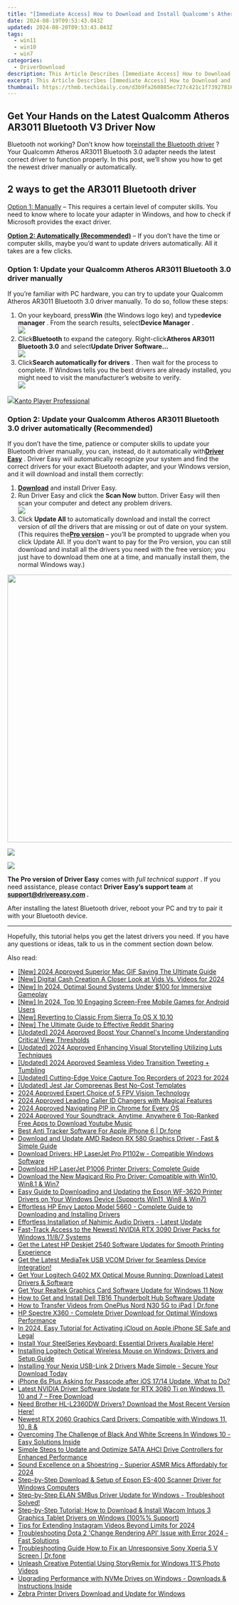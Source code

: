 ```yaml
---
title: "[Immediate Access] How to Download and Install Qualcomm's Atheros AR3011 Bluetooth 3.0 Drivers"
date: 2024-08-19T09:53:43.043Z
updated: 2024-08-20T09:53:43.043Z
tags:
  - win11
  - win10
  - win7
categories:
  - DriverDownload
description: This Article Describes [Immediate Access] How to Download and Install Qualcomm's Atheros AR3011 Bluetooth 3.0 Drivers
excerpt: This Article Describes [Immediate Access] How to Download and Install Qualcomm's Atheros AR3011 Bluetooth 3.0 Drivers
thumbnail: https://thmb.techidaily.com/d3b9fa260885ec727c421c1f7392781651fabce3da6c8f310b1d694d013fd73d.jpg
---
```


## Get Your Hands on the Latest Qualcomm Atheros AR3011 Bluetooth V3 Driver Now

Bluetooth not working? Don’t know how to[reinstall the Bluetooth driver](https://tools.techidaily.com/drivereasy/download/) ? Your Qualcomm Atheros AR3011 Bluetooth 3.0 adapter needs the latest correct driver to function properly. In this post, we’ll show you how to get the newest driver manually or automatically.

## 2 ways to get the AR3011 Bluetooth driver

[Option 1: Manually](https://tools.techidaily.com/drivereasy/download/) – This requires a certain level of computer skills. You need to know where to locate your adapter in Windows, and how to check if Microsoft provides the exact driver.

[**Option 2: Automatically (Recommended)**](https://www.drivereasy.com/knowledge/download-qualcomm-atheros-ar3011-bluetooth-3-0-driver/#option2) – If you don’t have the time or computer skills, maybe you’d want to update drivers automatically. All it takes are a few clicks.

### Option 1: Update your Qualcomm Atheros AR3011 Bluetooth 3.0 driver manually

 If you’re familiar with PC hardware, you can try to update your Qualcomm Atheros AR3011 Bluetooth 3.0 driver manually. To do so, follow these steps:

1. On your keyboard, press**Win** (the Windows logo key) and type**device** **manager** . From the search results, select**Device Manager** .  
![](https://images.drivereasy.com/wp-content/uploads/2021/01/device-manager-win-search-1.jpg)
2. Click**Bluetooth** to expand the category. Right-click**Atheros AR3011 Bluetooth 3.0** and select**Update Driver Software…**  
![](https://images.drivereasy.com/wp-content/uploads/2021/01/ar3011-update-1.jpg)
3. Click**Search automatically for drivers** . Then wait for the process to complete. If Windows tells you the best drivers are already installed, you might need to visit the manufacturer’s website to verify.  
![](https://images.drivereasy.com/wp-content/uploads/2021/01/ar3011-update-2.jpg)

<!-- affiliate ads begin -->
<a href="https://secure.2checkout.com/order/checkout.php?PRODS=4742929&QTY=1&AFFILIATE=108875&CART=1"><img src="https://secure.avangate.com/images/merchant/e09fdffe648a30658a9657bbed7b2388/products/boxshot(2).png" border="0">Kanto Player Professional</a>
<!-- affiliate ads end -->
### Option 2: Update your Qualcomm Atheros AR3011 Bluetooth 3.0 driver automatically (Recommended)

 If you don’t have the time, patience or computer skills to update your Bluetooth driver manually, you can, instead, do it automatically with[**Driver Easy**](https://tools.techidaily.com/drivereasy/download/) . Driver Easy will automatically recognize your system and find the correct drivers for your exact Bluetooth adapter, and your Windows version, and it will download and install them correctly:

1. **[Download](https://tools.techidaily.com/drivereasy/download/)**  and install Driver Easy.
2. Run Driver Easy and click the **Scan Now** button. Driver Easy will then scan your computer and detect any problem drivers.  
![](https://images.drivereasy.com/wp-content/uploads/2020/08/Scan-now.jpg)
3. Click **Update All** to automatically download and install the correct version of _all_ the drivers that are missing or out of date on your system.(This requires the[**Pro version**](https://tools.techidaily.com/drivereasy/download/) – you’ll be prompted to upgrade when you click Update All. If you don’t want to pay for the Pro version, you can still download and install all the drivers you need with the free version; you just have to download them one at a time, and manually install them, the normal Windows way.)  
<!-- affiliate ads begin -->
<a href="https://turtlebeacheu.sjv.io/c/5597632/1996818/23722" target="_top" id="1996818"><img src="//a.impactradius-go.com/display-ad/23722-1996818" border="0" alt="" width="600" height="600"/></a><img height="0" width="0" src="https://imp.pxf.io/i/5597632/1996818/23722" style="position:absolute;visibility:hidden;" border="0" />
<!-- affiliate ads end -->
![](https://images.drivereasy.com/wp-content/uploads/2021/01/de-ar3011-update.jpg)

<!-- affiliate ads begin -->
<a href="https://secure.2checkout.com/order/checkout.php?PRODS=37100474&QTY=1&AFFILIATE=108875&CART=1"><img src="https://awario.com/images/pages/index/img-leads-1280@1x.avif" border="0"></a>
<!-- affiliate ads end -->
**The Pro version of Driver Easy** comes with _full technical support_ . If you need assistance, please contact **Driver Easy’s support team** at **[support@drivereasy.com](https://tools.techidaily.com/drivereasy/download/) .**

 After installing the latest Bluetooth driver, reboot your PC and try to pair it with your Bluetooth device.

---

 Hopefully, this tutorial helps you get the latest drivers you need. If you have any questions or ideas, talk to us in the comment section down below.

<ins class="adsbygoogle"
     style="display:block"
     data-ad-format="autorelaxed"
     data-ad-client="ca-pub-7571918770474297"
     data-ad-slot="1223367746"></ins>



<ins class="adsbygoogle"
     style="display:block"
     data-ad-client="ca-pub-7571918770474297"
     data-ad-slot="8358498916"
     data-ad-format="auto"
     data-full-width-responsive="true"></ins>

<span class="atpl-alsoreadstyle">Also read:</span>
<div><ul>
<li><a href="https://screen-sharing-recording.techidaily.com/new-2024-approved-superior-mac-gif-saving-the-ultimate-guide/"><u>[New] 2024 Approved  Superior Mac GIF Saving  The Ultimate Guide</u></a></li>
<li><a href="https://facebook-video-share.techidaily.com/new-digital-cash-creation-a-closer-look-at-vids-vs-videos-for-2024/"><u>[New] Digital Cash Creation  A Closer Look at Vids Vs. Videos for 2024</u></a></li>
<li><a href="https://screen-recording.techidaily.com/new-in-2024-optimal-sound-systems-under-100-for-immersive-gameplay/"><u>[New] In 2024, Optimal Sound Systems Under $100 for Immersive Gameplay</u></a></li>
<li><a href="https://screen-recording.techidaily.com/new-in-2024-top-10-engaging-screen-free-mobile-games-for-android-users/"><u>[New] In 2024, Top 10 Engaging Screen-Free Mobile Games for Android Users</u></a></li>
<li><a href="https://extra-guidance.techidaily.com/new-reverting-to-classic-from-sierra-to-os-x-1010/"><u>[New] Reverting to Classic  From Sierra To OS X 10.10</u></a></li>
<li><a href="https://some-approaches.techidaily.com/new-the-ultimate-guide-to-effective-reddit-sharing/"><u>[New] The Ultimate Guide to Effective Reddit Sharing</u></a></li>
<li><a href="https://facebook-video-footage.techidaily.com/updated-2024-approved-boost-your-channels-income-understanding-critical-view-thresholds/"><u>[Updated] 2024 Approved  Boost Your Channel's Income  Understanding Critical View Thresholds</u></a></li>
<li><a href="https://fox-hovers.techidaily.com/updated-2024-approved-enhancing-visual-storytelling-utilizing-luts-techniques/"><u>[Updated] 2024 Approved  Enhancing Visual Storytelling  Utilizing Luts Techniques</u></a></li>
<li><a href="https://twitter-videos.techidaily.com/updated-2024-approved-seamless-video-transition-tweeting-plus-tumbling/"><u>[Updated] 2024 Approved  Seamless Video Transition  Tweeting + Tumbling</u></a></li>
<li><a href="https://screen-mirroring-recording.techidaily.com/updated-cutting-edge-voice-capture-top-recorders-of-2023-for-2024/"><u>[Updated] Cutting-Edge Voice Capture  Top Recorders of 2023 for 2024</u></a></li>
<li><a href="https://extra-skills.techidaily.com/updated-jest-jar-compreenas-best-no-cost-templates/"><u>[Updated] Jest Jar  Compreenas Best No-Cost Templates</u></a></li>
<li><a href="https://some-techniques.techidaily.com/2024-approved-expert-choice-of-5-fpv-vision-technology/"><u>2024 Approved  Expert Choice of 5 FPV Vision Technology</u></a></li>
<li><a href="https://article-posts.techidaily.com/2024-approved-leading-caller-id-changers-with-magical-features/"><u>2024 Approved  Leading Caller ID Changers with Magical Features</u></a></li>
<li><a href="https://fox-info.techidaily.com/2024-approved-navigating-pip-in-chrome-for-every-os/"><u>2024 Approved  Navigating PIP in Chrome for Every OS</u></a></li>
<li><a href="https://facebook-record-videos.techidaily.com/2024-approved-your-soundtrack-anytime-anywhere-6-top-ranked-free-apps-to-download-youtube-music/"><u>2024 Approved  Your Soundtrack, Anytime, Anywhere  6 Top-Ranked Free Apps to Download Youtube Music</u></a></li>
<li><a href="https://ios-location-track.techidaily.com/best-anti-tracker-software-for-apple-iphone-6-drfone-by-drfone-virtual-ios/"><u>Best Anti Tracker Software For Apple iPhone 6 | Dr.fone</u></a></li>
<li><a href="https://win-dash.techidaily.com/download-and-update-amd-radeon-rx-580-graphics-driver-fast-and-simple-guide/"><u>Download and Update AMD Radeon RX 580 Graphics Driver - Fast & Simple Guide</u></a></li>
<li><a href="https://win-dash.techidaily.com/download-drivers-hp-laserjet-pro-p1102w-compatible-windows-software/"><u>Download Drivers: HP LaserJet Pro P1102w - Compatible Windows Software</u></a></li>
<li><a href="https://win-dash.techidaily.com/download-hp-laserjet-p1006-printer-drivers-complete-guide/"><u>Download HP LaserJet P1006 Printer Drivers: Complete Guide</u></a></li>
<li><a href="https://win-dash.techidaily.com/download-the-new-magicard-rio-pro-driver-compatible-with-win10-win81-and-win7/"><u>Download the New Magicard Rio Pro Driver: Compatible with Win10, Win8.1 & Win7</u></a></li>
<li><a href="https://win-dash.techidaily.com/easy-guide-to-downloading-and-updating-the-epson-wf-3620-printer-drivers-on-your-windows-device-supports-win11-win8-and-win7/"><u>Easy Guide to Downloading and Updating the Epson WF-3620 Printer Drivers on Your Windows Device (Supports Win11, Win8 & Win7)</u></a></li>
<li><a href="https://win-dash.techidaily.com/effortless-hp-envy-laptop-model-5660-complete-guide-to-downloading-and-installing-drivers/"><u>Effortless HP Envy Laptop Model 5660 - Complete Guide to Downloading and Installing Drivers</u></a></li>
<li><a href="https://win-dash.techidaily.com/effortless-installation-of-nahimic-audio-drivers-latest-update/"><u>Effortless Installation of Nahimic Audio Drivers - Latest Update</u></a></li>
<li><a href="https://win-dash.techidaily.com/fast-track-access-to-the-newest-nvidia-rtx-3090-driver-packs-for-windows-1187-systems/"><u>Fast-Track Access to the Newest] NVIDIA RTX 3090 Driver Packs for Windows 11/8/7 Systems</u></a></li>
<li><a href="https://win-dash.techidaily.com/get-the-latest-hp-deskjet-2540-software-updates-for-smooth-printing-experience/"><u>Get the Latest HP Deskjet 2540 Software Updates for Smooth Printing Experience</u></a></li>
<li><a href="https://win-dash.techidaily.com/1722963606762-get-the-latest-mediatek-usb-vcom-driver-for-seamless-device-integration/"><u>Get the Latest MediaTek USB VCOM Driver for Seamless Device Integration!</u></a></li>
<li><a href="https://win-dash.techidaily.com/get-your-logitech-g402-mx-optical-mouse-running-download-latest-drivers-and-software/"><u>Get Your Logitech G402 MX Optical Mouse Running: Download Latest Drivers & Software</u></a></li>
<li><a href="https://win-dash.techidaily.com/get-your-realtek-graphics-card-software-update-for-windows-11-now/"><u>Get Your Realtek Graphics Card Software Update for Windows 11 Now</u></a></li>
<li><a href="https://win-dash.techidaily.com/how-to-get-and-install-dell-tb16-thunderbolt-hub-software-update/"><u>How to Get and Install Dell TB16 Thunderbolt Hub Software Update</u></a></li>
<li><a href="https://android-transfer.techidaily.com/how-to-transfer-videos-from-oneplus-nord-n30-5g-to-ipad-drfone-by-drfone-transfer-from-android-transfer-from-android/"><u>How to Transfer Videos from OnePlus Nord N30 5G to iPad | Dr.fone</u></a></li>
<li><a href="https://win-dash.techidaily.com/hp-spectre-x360-complete-driver-download-for-optimal-windows-performance/"><u>HP Spectre X360 - Complete Driver Download for Optimal Windows Performance</u></a></li>
<li><a href="https://activate-lock.techidaily.com/in-2024-easy-tutorial-for-activating-icloud-on-apple-iphone-se-safe-and-legal-by-drfone-ios/"><u>In 2024, Easy Tutorial for Activating iCloud on Apple iPhone SE Safe and Legal</u></a></li>
<li><a href="https://win-dash.techidaily.com/1722973880530-install-your-steelseries-keyboard-essential-drivers-available-here/"><u>Install Your SteelSeries Keyboard: Essential Drivers Available Here!</u></a></li>
<li><a href="https://win-dash.techidaily.com/installing-logitech-optical-wireless-mouse-on-windows-drivers-and-setup-guide/"><u>Installing Logitech Optical Wireless Mouse on Windows: Drivers and Setup Guide</u></a></li>
<li><a href="https://win-dash.techidaily.com/1722973272423-installing-your-nexiq-usb-link-2-drivers-made-simple-secure-your-download-today/"><u>Installing Your Nexiq USB-Link 2 Drivers Made Simple - Secure Your Download Today</u></a></li>
<li><a href="https://ios-unlock.techidaily.com/iphone-6s-plus-asking-for-passcode-after-ios-1714-update-what-to-do-by-drfone-ios/"><u>iPhone 6s Plus Asking for Passcode after iOS 17/14 Update, What to Do?</u></a></li>
<li><a href="https://win-dash.techidaily.com/latest-nvidia-driver-software-update-for-rtx-3080-ti-on-windows-11-10-and-7-free-download/"><u>Latest NVIDIA Driver Software Update for RTX 3080 Ti on Windows 11, 10 and 7 – Free Download</u></a></li>
<li><a href="https://win-dash.techidaily.com/1722976022442-need-brother-hl-l2360dw-drivers-download-the-most-recent-version-here/"><u>Need Brother HL-L2360DW Drivers? Download the Most Recent Version Here!</u></a></li>
<li><a href="https://win-dash.techidaily.com/newest-rtx-2060-graphics-card-drivers-compatible-with-windows-11-10-8-and/"><u>Newest RTX 2060 Graphics Card Drivers: Compatible with Windows 11, 10, 8 &</u></a></li>
<li><a href="https://tech-hub.techidaily.com/overcoming-the-challenge-of-black-and-white-screens-in-windows-10-easy-solutions-inside/"><u>Overcoming The Challenge of Black And White Screens In Windows 10 - Easy Solutions Inside</u></a></li>
<li><a href="https://win-dash.techidaily.com/simple-steps-to-update-and-optimize-sata-ahci-drive-controllers-for-enhanced-performance/"><u>Simple Steps to Update and Optimize SATA AHCI Drive Controllers for Enhanced Performance</u></a></li>
<li><a href="https://extra-support.techidaily.com/sound-excellence-on-a-shoestring-superior-asmr-mics-affordably-for-2024/"><u>Sound Excellence on a Shoestring - Superior ASMR Mics Affordably for 2024</u></a></li>
<li><a href="https://win-dash.techidaily.com/step-by-step-download-and-setup-of-epson-es-400-scanner-driver-for-windows-computers/"><u>Step-by-Step Download & Setup of Epson ES-400 Scanner Driver for Windows Computers</u></a></li>
<li><a href="https://win-dash.techidaily.com/1722972391000-step-by-step-elan-smbus-driver-update-for-windows-troubleshoot-solved/"><u>Step-by-Step ELAN SMBus Driver Update for Windows - Troubleshoot Solved!</u></a></li>
<li><a href="https://win-dash.techidaily.com/step-by-step-tutorial-how-to-download-and-install-wacom-intuos-3-graphics-tablet-drivers-on-windows-100-support/"><u>Step-by-Step Tutorial: How to Download & Install Wacom Intuos 3 Graphics Tablet Drivers on Windows (100%% Support)</u></a></li>
<li><a href="https://instagram-video-files.techidaily.com/tips-for-extending-instagram-videos-beyond-limits-for-2024/"><u>Tips for Extending Instagram Videos Beyond Limits for 2024</u></a></li>
<li><a href="https://common-error.techidaily.com/troubleshooting-dota-2-change-rendering-api-issue-with-error-2024-fast-solutions/"><u>Troubleshooting Dota 2 'Change Rendering API' Issue with Error 2024 - Fast Solutions</u></a></li>
<li><a href="https://howto.techidaily.com/troubleshooting-guide-how-to-fix-an-unresponsive-sony-xperia-5-v-screen-drfone-by-drfone-fix-android-problems-fix-android-problems/"><u>Troubleshooting Guide How to Fix an Unresponsive Sony Xperia 5 V Screen | Dr.fone</u></a></li>
<li><a href="https://extra-tips.techidaily.com/unleash-creative-potential-using-storyremix-for-windows-11s-photo-videos/"><u>Unleash Creative Potential  Using StoryRemix for Windows 11'S Photo Videos</u></a></li>
<li><a href="https://win-dash.techidaily.com/upgrading-performance-with-nvme-drives-on-windows-downloads-and-instructions-inside/"><u>Upgrading Performance with NVMe Drives on Windows - Downloads & Instructions Inside</u></a></li>
<li><a href="https://win-dash.techidaily.com/zebra-printer-drivers-download-and-update-for-windows/"><u>Zebra Printer Drivers Download and Update for Windows</u></a></li>
</ul></div>
